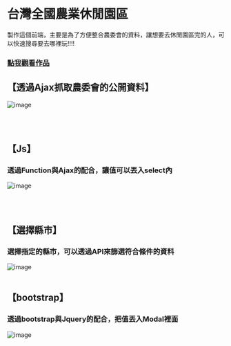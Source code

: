 # 台灣全國農業休閒園區
製作這個前端，主要是為了方便整合農委會的資料，讓想要去休閒園區完的人，可以快速搜尋要去哪裡玩!!!!


### <a href="https://dustinyangtw.github.io/Coa_Gov_OpenData/05.html">點我觀看作品</a>

## 【透過Ajax抓取農委會的公開資料】
![image](https://user-images.githubusercontent.com/106080221/189336033-095d54d9-12a9-441d-baa6-df1e53fc56d7.png)

</br></br>


## 【Js】

### 透過Function與Ajax的配合，讓值可以丟入select內</br>

![image](https://user-images.githubusercontent.com/106080221/189336480-cf4cff57-1c70-4d01-b005-3d0351208dfa.png)

</br></br>



## 【選擇縣市】</br>
### 選擇指定的縣市，可以透過API來篩選符合條件的資料

![image](https://user-images.githubusercontent.com/106080221/189336694-327c8c4d-16c3-4d01-832d-54bc09ebe66a.png)
</br></br>




## 【bootstrap】</br>
### 透過bootstrap與Jquery的配合，把值丟入Modal裡面

![image](https://user-images.githubusercontent.com/106080221/189336866-e9c223b7-85f1-4a37-a499-87b6367fb657.png)

